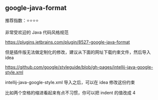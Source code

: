 ## google-java-format

推荐指数：⭐⭐⭐⭐

非常受欢迎的 Java 代码风格规范

https://plugins.jetbrains.com/plugin/8527-google-java-format


但是插件版无法做定制化的修改，建议从下面的网址下载约束文件，然后导入 idea

https://github.com/google/styleguide/blob/gh-pages/intellij-java-google-style.xml

intellij-java-google-style.xml 导入之后，可以在 idea 修改这份约束

比如两个空格的缩进看起来有点不习惯，你可以把 indent 的值改成 4































































